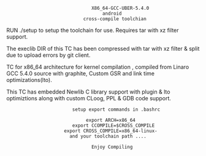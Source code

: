                                    X86_64-GCC-UBER-5.4.0 
                                       android
                                cross-compile toolchian

RUN ./setup to setup the toolchain for use. Requires tar with xz filter support.

The execlib DIR of this TC has been compressed with tar with xz filter & split due to upload errors by git client.

TC for x86_64 architecture for kernel compilation , compiled from Linaro GCC 5.4.0 source with graphite, Custom GSR and link time optimizations(lto).

This TC has embedded Newlib C library support with plugin & lto optimiztions along with custom CLoog, PPL & GDB code support.


                            setup export commands in .bashrc

                                 export ARCH=x86_64
                            export CCOMPILE=$CROSS_COMPILE
                         export CROSS_COMPILE=x86_64-linux-
                           and your toolchain path ....
                          
                                   Enjoy Compiling
